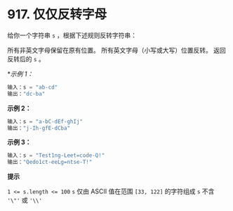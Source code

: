 # 917. 仅仅反转字母
给你一个字符串 `s` ，根据下述规则反转字符串：

所有非英文字母保留在原有位置。
所有英文字母（小写或大写）位置反转。
返回反转后的 `s` 。

 

**示例 1：*

```python
输入：s = "ab-cd"
输出："dc-ba"
```

**示例 2：**
```python
输入：s = "a-bC-dEf-ghIj"
输出："j-Ih-gfE-dCba"
```
**示例 3：** 
```python
输入：s = "Test1ng-Leet=code-Q!"
输出："Qedo1ct-eeLg=ntse-T!"
```

**提示**

`1 <= s.length <= 100`
`s` 仅由 ASCII 值在范围 `[33, 122]` 的字符组成
`s` 不含 `'\"'` 或 `'\\'`
